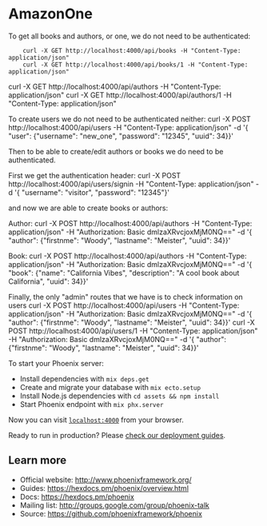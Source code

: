 # AmazonOne


To get all books and authors, or one, we do not need to be authenticated:
```
	curl -X GET http://localhost:4000/api/books -H "Content-Type: application/json"
	curl -X GET http://localhost:4000/api/books/1 -H "Content-Type: application/json"
```

curl -X GET http://localhost:4000/api/authors -H "Content-Type: application/json"
curl -X GET http://localhost:4000/api/authors/1 -H "Content-Type: application/json"


To create users we do not need to be authenticated neither:
curl -X POST http://localhost:4000/api/users -H "Content-Type: application/json" -d '{ "user": {"username": "new_one", "password": "12345", "uuid": 34}}'


Then to be able to create/edit authors or books we do need to be authenticated.

First we get the authentication header:
curl -X POST http://localhost:4000/api/users/signin -H "Content-Type: application/json" -d '{ "username": "visitor", "password": "12345"}'


and now we are able to create books or authors:

Author:
curl -X POST http://localhost:4000/api/authors -H "Content-Type: application/json" -H "Authorization: Basic dmlzaXRvcjoxMjM0NQ==" -d '{ "author": {"firstnme": "Woody", "lastname": "Meister", "uuid": 34}}'

Book:
curl -X POST http://localhost:4000/api/authors -H "Content-Type: application/json" -H "Authorization: Basic dmlzaXRvcjoxMjM0NQ==" -d '{ "book": {"name": "California Vibes", "description": "A cool book about California", "uuid": 34}}'


Finally, the only "admin" routes that we have is to check information on users
curl -X POST http://localhost:4000/api/users -H "Content-Type: application/json" -H "Authorization: Basic dmlzaXRvcjoxMjM0NQ==" -d '{ "author": {"firstnme": "Woody", "lastname": "Meister", "uuid": 34}}'
curl -X POST http://localhost:4000/api/users/1 -H "Content-Type: application/json" -H "Authorization: Basic dmlzaXRvcjoxMjM0NQ==" -d '{ "author": {"firstnme": "Woody", "lastname": "Meister", "uuid": 34}}'





To start your Phoenix server:

  * Install dependencies with `mix deps.get`
  * Create and migrate your database with `mix ecto.setup`
  * Install Node.js dependencies with `cd assets && npm install`
  * Start Phoenix endpoint with `mix phx.server`

Now you can visit [`localhost:4000`](http://localhost:4000) from your browser.

Ready to run in production? Please [check our deployment guides](https://hexdocs.pm/phoenix/deployment.html).

## Learn more

  * Official website: http://www.phoenixframework.org/
  * Guides: https://hexdocs.pm/phoenix/overview.html
  * Docs: https://hexdocs.pm/phoenix
  * Mailing list: http://groups.google.com/group/phoenix-talk
  * Source: https://github.com/phoenixframework/phoenix
